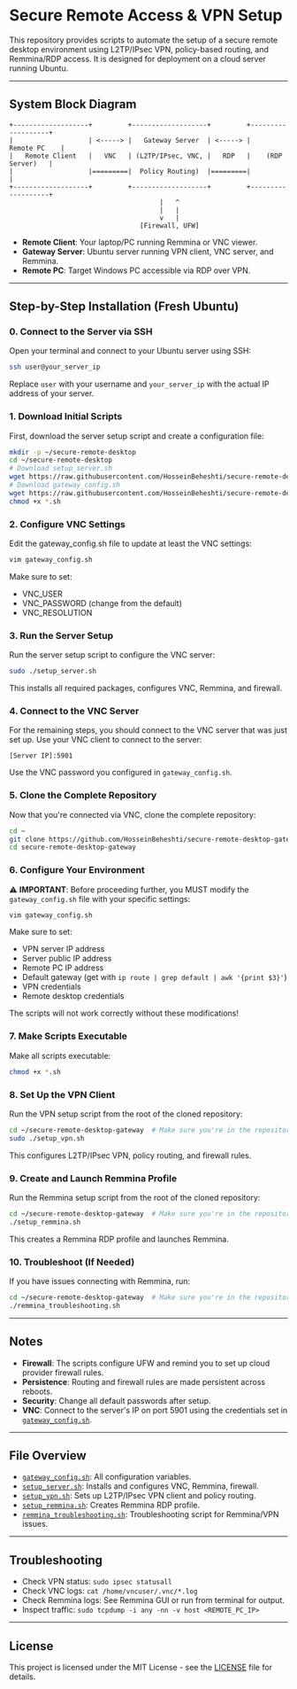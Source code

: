 # Secure Remote Access & VPN Setup

This repository provides scripts to automate the setup of a secure remote desktop environment using L2TP/IPsec VPN, policy-based routing, and Remmina/RDP access. It is designed for deployment on a cloud server running Ubuntu.

---

## System Block Diagram

```
+-------------------+         +-------------------+         +-------------------+
|                   | <-----> |   Gateway Server  | <-----> |      Remote PC    |
|   Remote Client   |   VNC   | (L2TP/IPsec, VNC, |   RDP   |    (RDP Server)   |
|                   |=========|  Policy Routing)  |=========|                   |
+-------------------+         +-------------------+         +-------------------+
                                      |   ^
                                      |   |
                                      v   |
                                 [Firewall, UFW]
```

- **Remote Client**: Your laptop/PC running Remmina or VNC viewer.
- **Gateway Server**: Ubuntu server running VPN client, VNC server, and Remmina.
- **Remote PC**: Target Windows PC accessible via RDP over VPN.

---

## Step-by-Step Installation (Fresh Ubuntu)

### 0. Connect to the Server via SSH

Open your terminal and connect to your Ubuntu server using SSH:

```sh
ssh user@your_server_ip
```

Replace `user` with your username and `your_server_ip` with the actual IP address of your server.

### 1. Download Initial Scripts

First, download the server setup script and create a configuration file:

```sh
mkdir -p ~/secure-remote-desktop
cd ~/secure-remote-desktop
# Download setup_server.sh
wget https://raw.githubusercontent.com/HosseinBeheshti/secure-remote-desktop-gateway/main/setup_server.sh
# Download gateway_config.sh
wget https://raw.githubusercontent.com/HosseinBeheshti/secure-remote-desktop-gateway/main/gateway_config.sh
chmod +x *.sh
```

### 2. Configure VNC Settings

Edit the gateway_config.sh file to update at least the VNC settings:

```sh
vim gateway_config.sh
```

Make sure to set:
- VNC_USER
- VNC_PASSWORD (change from the default)
- VNC_RESOLUTION

### 3. Run the Server Setup

Run the server setup script to configure the VNC server:

```sh
sudo ./setup_server.sh
```

This installs all required packages, configures VNC, Remmina, and firewall.

### 4. Connect to the VNC Server

For the remaining steps, you should connect to the VNC server that was just set up. Use your VNC client to connect to the server:

```
[Server IP]:5901
```

Use the VNC password you configured in `gateway_config.sh`.

### 5. Clone the Complete Repository

Now that you're connected via VNC, clone the complete repository:

```sh
cd ~
git clone https://github.com/HosseinBeheshti/secure-remote-desktop-gateway.git
cd secure-remote-desktop-gateway
```

### 6. Configure Your Environment

⚠️ **IMPORTANT**: Before proceeding further, you MUST modify the `gateway_config.sh` file with your specific settings:

```sh
vim gateway_config.sh
```

Make sure to set:
- VPN server IP address
- Server public IP address
- Remote PC IP address 
- Default gateway (get with `ip route | grep default | awk '{print $3}'`)
- VPN credentials
- Remote desktop credentials

The scripts will not work correctly without these modifications!

### 7. Make Scripts Executable

Make all scripts executable:

```sh
chmod +x *.sh
```

### 8. Set Up the VPN Client

Run the VPN setup script from the root of the cloned repository:

```sh
cd ~/secure-remote-desktop-gateway  # Make sure you're in the repository root
sudo ./setup_vpn.sh
```

This configures L2TP/IPsec VPN, policy routing, and firewall rules.

### 9. Create and Launch Remmina Profile

Run the Remmina setup script from the root of the cloned repository:

```sh
cd ~/secure-remote-desktop-gateway  # Make sure you're in the repository root
./setup_remmina.sh
```

This creates a Remmina RDP profile and launches Remmina.

### 10. Troubleshoot (If Needed)

If you have issues connecting with Remmina, run:

```sh
cd ~/secure-remote-desktop-gateway  # Make sure you're in the repository root
./remmina_troubleshooting.sh
```

---

## Notes

- **Firewall**: The scripts configure UFW and remind you to set up cloud provider firewall rules.
- **Persistence**: Routing and firewall rules are made persistent across reboots.
- **Security**: Change all default passwords after setup.
- **VNC**: Connect to the server's IP on port 5901 using the credentials set in [`gateway_config.sh`](gateway_config.sh).

---

## File Overview

- [`gateway_config.sh`](gateway_config.sh): All configuration variables.
- [`setup_server.sh`](setup_server.sh): Installs and configures VNC, Remmina, firewall.
- [`setup_vpn.sh`](setup_vpn.sh): Sets up L2TP/IPsec VPN client and policy routing.
- [`setup_remmina.sh`](setup_remmina.sh): Creates Remmina RDP profile.
- [`remmina_troubleshooting.sh`](remmina_troubleshooting.sh): Troubleshooting script for Remmina/VPN issues.

---

## Troubleshooting

- Check VPN status: `sudo ipsec statusall`
- Check VNC logs: `cat /home/vncuser/.vnc/*.log`
- Check Remmina logs: See Remmina GUI or run from terminal for output.
- Inspect traffic: `sudo tcpdump -i any -nn -v host <REMOTE_PC_IP>`

---

## License

This project is licensed under the MIT License - see the [LICENSE](LICENSE) file for details.